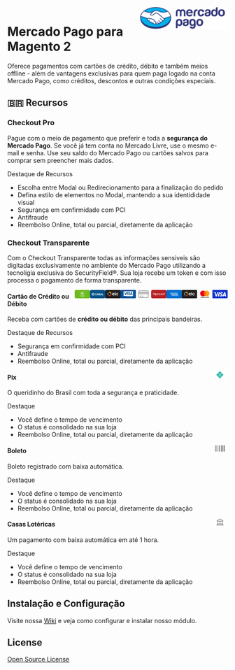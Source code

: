 <img src="view/base/web/images/core/logo.svg" align="right" width="200"/>

# Mercado Pago para Magento 2

Oferece pagamentos com cartões de crédito, débito e também meios offline - além de vantagens exclusivas para quem paga logado na conta Mercado Pago, como créditos, descontos e outras condições especiais.


## 🇧🇷 Recursos


### Checkout Pro
Pague com o meio de pagamento que preferir e toda a <strong>segurança do Mercado Pago</strong>.
Se você já tem conta no Mercado Livre, use o mesmo e-mail e senha.
Use seu saldo do Mercado Pago ou cartões salvos para comprar sem preencher mais dados.

Destaque de Recursos
- Escolha entre Modal ou Redirecionamento para a finalização do pedido
- Defina estilo de elementos no Modal, mantendo a sua identididade visual
- Segurança em confirmidade com PCI
- Antifraude
- Reembolso Online, total ou parcial, diretamente da aplicação

### Checkout Transparente
Com o Checkout Transparente todas as informações sensiveis são digitadas exclusivamente no ambiente do Mercado Pago utilizando a tecnoligia exclusiva do SecurityField®. Sua loja recebe um token e com isso processa o pagamento de forma transparente.


<img src="view/base/web/images/cc/visa.svg" align="right" width="35"/>
<img src="view/base/web/images/cc/master.svg" align="right" width="35"/>
<img src="view/base/web/images/cc/elo.svg" align="right" width="35"/>
<img src="view/base/web/images/cc/amex.svg" align="right" width="35"/>
<img src="view/base/web/images/cc/hipercard.svg" align="right" width="35"/>
<img src="view/base/web/images/cc/debmaster.svg" align="right" width="35"/>
<img src="view/base/web/images/cc/debvisa.svg" align="right" width="35"/>
<img src="view/base/web/images/cc/debelo.svg" align="right" width="35"/>
<img src="view/base/web/images/cc/cabal.svg" align="right" width="35"/>
<img src="view/base/web/images/cc/debcabal.svg" align="right" width="35"/>

#### Cartão de Crédito ou Débito

Receba com cartões de **crédito ou débito** das principais bandeiras.

Destaque de Recursos
- Segurança em confirmidade com PCI
- Antifraude
- Reembolso Online, total ou parcial, diretamente da aplicação

<img src="view/base/web/images/pix/logo.svg" align="right" width="35"/>

#### Pix

O queridinho do Brasil com toda a segurança e praticidade.

Destaque
- Você define o tempo de vencimento
- O status é consolidado na sua loja
- Reembolso Online, total ou parcial, diretamente da aplicação


<img src="view/base/web/images/boleto/logo.svg" align="right" width="35"/>

#### Boleto

Boleto registrado com baixa automática.

Destaque
- Você define o tempo de vencimento
- O status é consolidado na sua loja
- Reembolso Online, total ou parcial, diretamente da aplicação

<img src="view/base/web/images/pec/logo.svg" align="right" width="35"/>

#### Casas Lotéricas

Um pagamento com baixa automática em até 1 hora.

Destaque
- Você define o tempo de vencimento
- O status é consolidado na sua loja
- Reembolso Online, total ou parcial, diretamente da aplicação

## Instalação e Configuração

Visite nossa [Wiki][wiki] e veja como configurar e instalar nosso módulo.

## License

[Open Source License](LICENSE)

   [wiki]: <https://github.com/mercadopago/payment-magento/wiki>